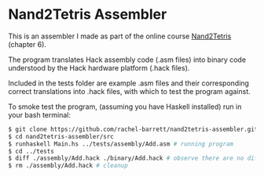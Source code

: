# Nand2Tetris Assembler
This is an assembler I made as part of the online course [Nand2Tetris](http://nand2tetris.org/) (chapter 6).

The program translates Hack assembly code (.asm files) into binary code understood by the Hack hardware platform (.hack files).

Included in the tests folder are example .asm files and their corresponding correct translations into .hack files, with which to test the program against.

To smoke test the program, (assuming you have Haskell installed) run in your bash terminal:

``` bash
$ git clone https://github.com/rachel-barrett/nand2tetris-assembler.git
$ cd nand2tetris-assembler/src
$ runhaskell Main.hs ../tests/assembly/Add.asm # running program
$ cd ../tests
$ diff ./assembly/Add.hack ./binary/Add.hack # observe there are no differences
$ rm ./assembly/Add.hack # cleanup
```

